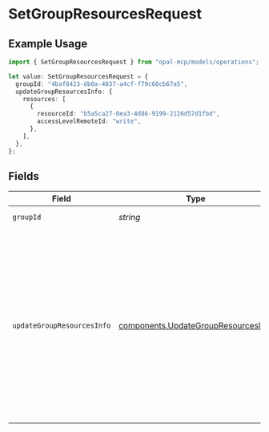 # SetGroupResourcesRequest

## Example Usage

```typescript
import { SetGroupResourcesRequest } from "opal-mcp/models/operations";

let value: SetGroupResourcesRequest = {
  groupId: "4baf8423-db0a-4037-a4cf-f79c60cb67a5",
  updateGroupResourcesInfo: {
    resources: [
      {
        resourceId: "b5a5ca27-0ea3-4d86-9199-2126d57d1fbd",
        accessLevelRemoteId: "write",
      },
    ],
  },
};
```

## Fields

| Field                                                                                                                                                                                                             | Type                                                                                                                                                                                                              | Required                                                                                                                                                                                                          | Description                                                                                                                                                                                                       | Example                                                                                                                                                                                                           |
| ----------------------------------------------------------------------------------------------------------------------------------------------------------------------------------------------------------------- | ----------------------------------------------------------------------------------------------------------------------------------------------------------------------------------------------------------------- | ----------------------------------------------------------------------------------------------------------------------------------------------------------------------------------------------------------------- | ----------------------------------------------------------------------------------------------------------------------------------------------------------------------------------------------------------------- | ----------------------------------------------------------------------------------------------------------------------------------------------------------------------------------------------------------------- |
| `groupId`                                                                                                                                                                                                         | *string*                                                                                                                                                                                                          | :heavy_check_mark:                                                                                                                                                                                                | The ID of the group.                                                                                                                                                                                              | 4baf8423-db0a-4037-a4cf-f79c60cb67a5                                                                                                                                                                              |
| `updateGroupResourcesInfo`                                                                                                                                                                                        | [components.UpdateGroupResourcesInfo](../../models/components/updategroupresourcesinfo.md)                                                                                                                        | :heavy_check_mark:                                                                                                                                                                                                | N/A                                                                                                                                                                                                               | {<br/>"group_resources": [<br/>{<br/>"resource_id": "1520617d-e72a-47f5-a84c-693817ab48ad2",<br/>"access_level_remote_id": ""<br/>},<br/>{<br/>"resource_id": "6f99639b-7928-4043-8184-47cbc6766145",<br/>"access_level_remote_id": "write"<br/>}<br/>]<br/>} |